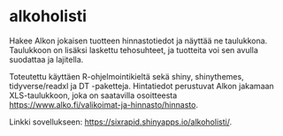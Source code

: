 # alkoholisti

Hakee Alkon jokaisen tuotteen hinnastotiedot ja näyttää ne taulukkona. Taulukkoon on lisäksi laskettu tehosuhteet, ja tuotteita voi sen avulla suodattaa ja lajitella.

Toteutettu käyttäen R-ohjelmointikieltä sekä shiny, shinythemes, tidyverse/readxl ja DT -paketteja. Hintatiedot perustuvat Alkon jakamaan XLS-taulukkoon, joka on saatavilla osoitteesta <https://www.alko.fi/valikoimat-ja-hinnasto/hinnasto>.

Linkki sovellukseen: <https://sixrapid.shinyapps.io/alkoholisti/>.

